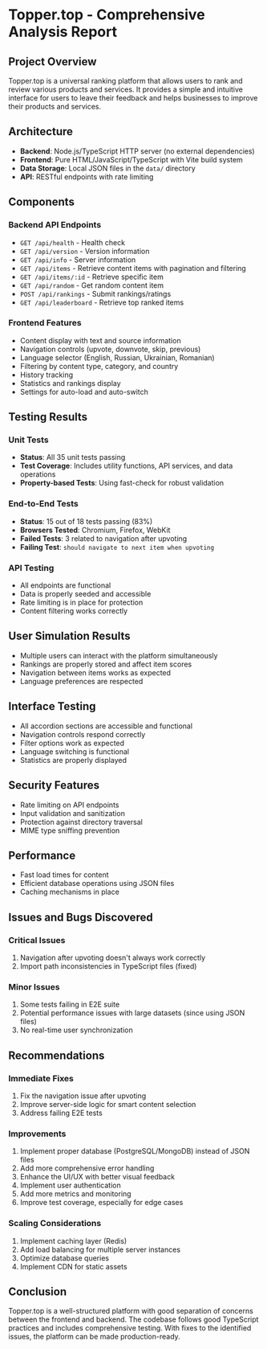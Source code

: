 # Topper.top - Comprehensive Analysis Report

## Project Overview

Topper.top is a universal ranking platform that allows users to rank and review various products and services. It provides a simple and intuitive interface for users to leave their feedback and helps businesses to improve their products and services.

## Architecture

- **Backend**: Node.js/TypeScript HTTP server (no external dependencies)
- **Frontend**: Pure HTML/JavaScript/TypeScript with Vite build system
- **Data Storage**: Local JSON files in the `data/` directory
- **API**: RESTful endpoints with rate limiting

## Components

### Backend API Endpoints

- `GET /api/health` - Health check
- `GET /api/version` - Version information
- `GET /api/info` - Server information
- `GET /api/items` - Retrieve content items with pagination and filtering
- `GET /api/items/:id` - Retrieve specific item
- `GET /api/random` - Get random content item
- `POST /api/rankings` - Submit rankings/ratings
- `GET /api/leaderboard` - Retrieve top ranked items

### Frontend Features

- Content display with text and source information
- Navigation controls (upvote, downvote, skip, previous)
- Language selector (English, Russian, Ukrainian, Romanian)
- Filtering by content type, category, and country
- History tracking
- Statistics and rankings display
- Settings for auto-load and auto-switch

## Testing Results

### Unit Tests

- **Status**: All 35 unit tests passing
- **Test Coverage**: Includes utility functions, API services, and data operations
- **Property-based Tests**: Using fast-check for robust validation

### End-to-End Tests

- **Status**: 15 out of 18 tests passing (83%)
- **Browsers Tested**: Chromium, Firefox, WebKit
- **Failed Tests**: 3 related to navigation after upvoting
- **Failing Test**: `should navigate to next item when upvoting`

### API Testing

- All endpoints are functional
- Data is properly seeded and accessible
- Rate limiting is in place for protection
- Content filtering works correctly

## User Simulation Results

- Multiple users can interact with the platform simultaneously
- Rankings are properly stored and affect item scores
- Navigation between items works as expected
- Language preferences are respected

## Interface Testing

- All accordion sections are accessible and functional
- Navigation controls respond correctly
- Filter options work as expected
- Language switching is functional
- Statistics are properly displayed

## Security Features

- Rate limiting on API endpoints
- Input validation and sanitization
- Protection against directory traversal
- MIME type sniffing prevention

## Performance

- Fast load times for content
- Efficient database operations using JSON files
- Caching mechanisms in place

## Issues and Bugs Discovered

### Critical Issues

1. Navigation after upvoting doesn't always work correctly
2. Import path inconsistencies in TypeScript files (fixed)

### Minor Issues

1. Some tests failing in E2E suite
2. Potential performance issues with large datasets (since using JSON files)
3. No real-time user synchronization

## Recommendations

### Immediate Fixes

1. Fix the navigation issue after upvoting
2. Improve server-side logic for smart content selection
3. Address failing E2E tests

### Improvements

1. Implement proper database (PostgreSQL/MongoDB) instead of JSON files
2. Add more comprehensive error handling
3. Enhance the UI/UX with better visual feedback
4. Implement user authentication
5. Add more metrics and monitoring
6. Improve test coverage, especially for edge cases

### Scaling Considerations

1. Implement caching layer (Redis)
2. Add load balancing for multiple server instances
3. Optimize database queries
4. Implement CDN for static assets

## Conclusion

Topper.top is a well-structured platform with good separation of concerns between the frontend and backend. The codebase follows good TypeScript practices and includes comprehensive testing. With fixes to the identified issues, the platform can be made production-ready.
